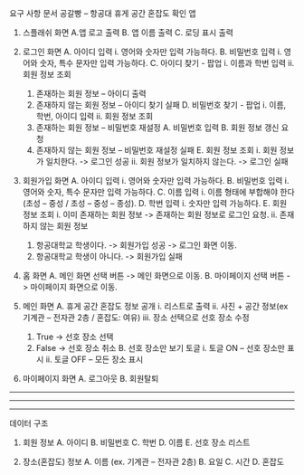 요구 사항 문서
공갈빵 – 항공대 휴게 공간 혼잡도 확인 앱

1.	스플래쉬 화면
A.앱 로고 출력
B.	앱 이름 출력
C.	로딩 표시 출력

2.	로그인 화면
  A.	아이디 입력
    i.	영어와 숫자만 입력 가능하다.
  B.	비밀번호 입력
    i.	영어와 숫자, 특수 문자만 입력 가능하다.
  C.	아이디 찾기 - 팝업
    i.	이름과 학번 입력
    ii.	회원 정보 조회
      1.	존재하는 회원 정보 – 아이디 출력
      2.	존재하지 않는 회원 정보 – 아이디 찾기 실패
  D.	비밀번호 찾기 - 팝업
    i.	이름, 학번, 아이디 입력
    ii.	회원 정보 조회
      1.	존재하는 회원 정보 – 비밀번호 재설정
        A.	비밀번호 입력
        B.	회원 정보 갱신 요청
      2.	존재하지 않는 회원 정보 – 비밀번호 재설정 실패
  E.	회원 정보 조회
    i.	회원 정보가 일치한다. -> 로그인 성공
    ii.	회원 정보가 일치하지 않는다. -> 로그인 실패
    
3.	회원가입 화면
  A.	아이디 입력
    i.	영어와 숫자만 입력 가능하다.
  B.	비밀번호 입력
    i.	영어와 숫자, 특수 문자만 입력 가능하다.
  C.	이름 입력
    i.	이름 형태에 부합해야 한다(초성 – 중성 / 초성 – 중성 – 종성).
  D.	학번 입력
    i.	숫자만 입력 가능하다.
  E.	회원 정보 조회
    i.	이미 존재하는 회원 정보 -> 존재하는 회원 정보로 로그인 요청.
    ii.	존재하지 않는 회원 정보
      1.	항공대학교 학생이다. -> 회원가입 성공 -> 로그인 화면 이동.
      2.	항공대학교 학생이 아니다. -> 회원가입 실패

4.	홈 화면
  A.	메인 화면 선택 버튼 -> 메인 화면으로 이동.
  B.	마이페이지 선택 버튼 -> 마이페이지 화면으로 이동.

5.	메인 화면
  A.	휴게 공간 혼잡도 정보 공개
    i.	리스트로 출력
    ii.	사진 + 공간 정보(ex 기계관 – 전자관 2층 / 혼잡도: 여유)
    iii.	장소 선택으로 선호 장소 수정
      1.	True -> 선호 장소 선택
      2.	False -> 선호 장소 취소
  B.	선호 장소만 보기 토글
    i.	토글 ON – 선호 장소만 표시
    ii.	토글 OFF – 모든 장소 표시

6.	마이페이지 화면
  A.	로그아웃
  B.	회원탈퇴

--------------------------------------------------------------------------------------------------------------------------
--------------------------------------------------------------------------------------------------------------------------
--------------------------------------------------------------------------------------------------------------------------

데이터 구조
1.	회원 정보
  A.	아이디
  B.	비밀번호
  C.	학번
  D.	이름
  E.	선호 장소 리스트

2.	장소(혼잡도) 정보
  A.	이름 (ex. 기계관 – 전자관 2층)
  B.	요일
  C.	시간
  D.	혼잡도
